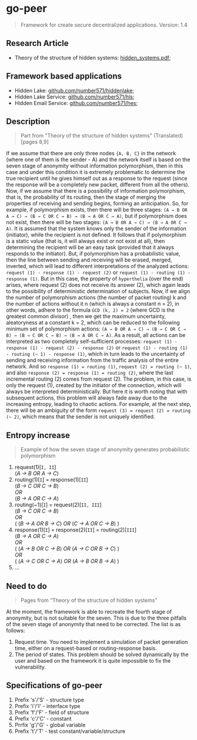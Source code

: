 # go-peer

> Framework for create secure decentralized applications. Version: 1.4

## Research Article
* Theory of the structure of hidden systems: [hidden_systems.pdf](https://github.com/Number571/go-peer/blob/master/hidden_systems.pdf "TSHS");

## Framework based applications
* Hidden Lake: [github.com/number571/hiddenlake](https://github.com/number571/hiddenlake "HL");
* Hidden Lake Service: [github.com/number571/hls](https://github.com/number571/go-peer/tree/master/cmd/hls "HLS");
* Hidden Email Service: [github.com/number571/hes](https://github.com/number571/hes "HES");

## Description
> Part from "Theory of the structure of hidden systems" (Translated) [pages 8,9]

If we assume that there are only three nodes `{A, B, C}` in the network (where one of them is the sender - A) and the network itself is based on the seven stage of anonymity without information polymorphism, then in this case and under this condition it is extremely problematic to determine the true recipient until he gives himself out as a response to the request (since the response will be a completely new packet, different from all the others). Now, if we assume that there is a possibility of information polymorphism, that is, the probability of its routing, then the stage of merging the properties of receiving and sending begins, forming an anticipation. So, for example, if polymorphism exists, then there will be three stages: `(A → B OR A → C) → (B → C OR C → B) → (B → A OR C → A)`, but if polymorphism does not exist, then there will be two stages: `(A → B OR A → C) → (B → A OR C → A)`. It is assumed that the system knows only the sender of the information (initiator), while the recipient is not defined. It follows that if polymorphism is a static value (that is, it will always exist or not exist at all), then determining the recipient will be an easy task (provided that it always responds to the initiator). But, if polymorphism has a probabilistic value, then the line between sending and receiving will be erased, merged, inverted, which will lead to different interpretations of the analyzed actions: `request (1) - response (1) - request (2)` or `request (1) - routing (1) - response (1)`. But in this case, the property of `hyperthelia` (over the end) arises, where request (2) does not receive its answer (2), which again leads to the possibility of deterministic determination of subjects. Now, if we align the number of polymorphism actions (the number of packet routing) k and the number of actions without it n (which is always a constant n = 2), in other words, adhere to the formula `GCD (k, 2) = 2` (where GCD is the greatest common divisor) , then we get the maximum uncertainty, aleatoryness at a constant k = 2, which can be reduced to the following minimum set of polymorphism actions: `(A → B OR A → C) → (B → C OR C → B) → (B → C OR C → B) → (B → A OR C → A)`. As a result, all actions can be interpreted as two completely self-sufficient processes: `request (1) - response (1) - request (2) - response (2)` or `request (1) - routing (1) - routing (~ 1) - response (1)`, which in turn leads to the uncertainty of sending and receiving information from the traffic analysis of the entire network. And so `response (1) = routing (1)`, `request (2) = routing (~ 1)`, and also `response (2) = response (1) = routing (2)`, where the last incremental routing (2) comes from request (2). The problem, in this case, is only the request (1), created by the initiator of the connection, which will always be interpreted deterministically. But here it is worth noting that with subsequent actions, this problem will always fade away due to the increasing entropy, leading to chaotic actions. For example, at the next step, there will be an ambiguity of the form `request (3) = request (2) = routing (~ 2)`, which means that the sender is not uniquely identified. 

## Entropy increase
> Example of how the seven stage of anonymity generates probabilistic polymorphism

1. request(1)[`I, II`] <br>
	(_A → B OR A → C_) <br>
2. routing(1)[`I`] = response(1)[`II`] <br>
	(_B → C OR C → B_) <br>
	_OR_ <br>
	(_B → A OR C → A_) <br>
3. routing(~1)[`I`] = request(2)[`II, III`] <br>
	(_B → C OR C → B_) <br>
	_OR_ <br>
	( (_B → A OR B → C_) _OR_ (_C → A OR C → B_) ) <br>
4. response(1)[`I`] = response(2)[`II`] = routing(2)[`III`] <br>
	(_B → A OR C → A_) <br>
	_OR_ <br>
	( (_A → B OR C → B_) _OR_ (_A → C OR B → C_) ) <br>
	_OR_ <br>
	( (_A → C OR C → A_) _OR_ (_A → B OR B → A_) ) <br>
5. ... 

## Need to do
> Pages from “Theory of the structure of hidden systems” 

At the moment, the framework is able to recreate the fourth stage of anonymity, but is not suitable for the seven. This is due to the three pitfalls of the seven stage of anonymity that need to be corrected. The list is as follows:
1. Request time. You need to implement a simulation of packet generation time, either on a request-based or routing-response basis.
2. The period of states. This problem should be solved dynamically by the user and based on the framework it is quite impossible to fix the vulnerability.

## Specifications of go-peer

1. Prefix 's'/'S' - structure type
2. Prefix 'i'/'I' - interface type
3. Prefix 'f'/'F' - field of structure
4. Prefix 'c'/'C' - constant
5. Prrfix 'g'/'G' - global variable
6. Prefix 't'/'T' - test constant/variable/structure
